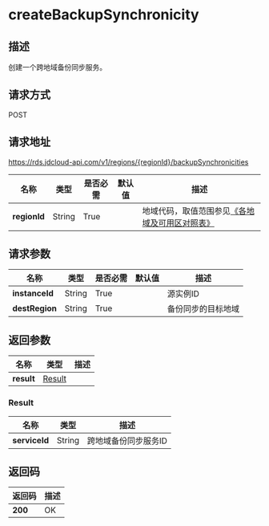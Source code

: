 # createBackupSynchronicity


## 描述
创建一个跨地域备份同步服务。

## 请求方式
POST

## 请求地址
https://rds.jdcloud-api.com/v1/regions/{regionId}/backupSynchronicities

|名称|类型|是否必需|默认值|描述|
|---|---|---|---|---|
|**regionId**|String|True| |地域代码，取值范围参见[《各地域及可用区对照表》](../Enum-Definitions/Regions-AZ.md)|

## 请求参数
|名称|类型|是否必需|默认值|描述|
|---|---|---|---|---|
|**instanceId**|String|True| |源实例ID|
|**destRegion**|String|True| |备份同步的目标地域|


## 返回参数
|名称|类型|描述|
|---|---|---|
|**result**|[Result](#Result)| |

### <a name="Result">Result</a>
|名称|类型|描述|
|---|---|---|
|**serviceId**|String|跨地域备份同步服务ID|

## 返回码
|返回码|描述|
|---|---|
|**200**|OK|
